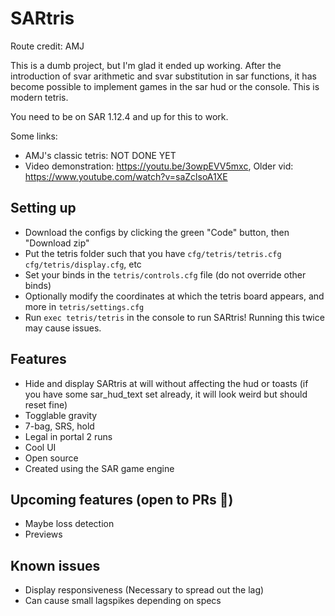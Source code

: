 # SARtris

Route credit: AMJ

This is a dumb project, but I'm glad it ended up working.
After the introduction of svar arithmetic and svar substitution in sar functions, it has become possible to implement games in the sar hud or the console. This is modern tetris.

You need to be on SAR 1.12.4 and up for this to work.

Some links:
- AMJ's classic tetris: NOT DONE YET
- Video demonstration: https://youtu.be/3owpEVV5mxc, Older vid: https://www.youtube.com/watch?v=saZclsoA1XE

## Setting up

- Download the configs by clicking the green "Code" button, then "Download zip"
- Put the tetris folder such that you have `cfg/tetris/tetris.cfg` `cfg/tetris/display.cfg`, etc
- Set your binds in the `tetris/controls.cfg` file (do not override other binds)
- Optionally modify the coordinates at which the tetris board appears, and more in `tetris/settings.cfg`
- Run `exec tetris/tetris` in the console to run SARtris! Running this twice may cause issues. 

## Features
- Hide and display SARtris at will without affecting the hud or toasts (if you have some sar_hud_text set already, it will look weird but should reset fine)
- Togglable gravity
- 7-bag, SRS, hold
- Legal in portal 2 runs
- Cool UI
- Open source
- Created using the SAR game engine

## Upcoming features (open to PRs :eyes:)
- Maybe loss detection
- Previews

## Known issues
- Display responsiveness (Necessary to spread out the lag)
- Can cause small lagspikes depending on specs

